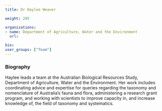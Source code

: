 ```yaml
---
title: Dr Haylee Weaver

weight: 205

organizations:
- name: Department of Agriculture, Water and the Environment
  url:

bio:
user_groups: ["Team"]
---
```


### Biography

Haylee leads a team at the Australian Biological Resources Study, Department of Agriculture, Water and the Environment. Her work includes coordinating advice and expertise for queries regarding the taxonomy and nomenclature of Australia’s fauna and flora, administering a research grant program, and working with scientists to improve capacity in, and increase knowledge of, the field of taxonomy and systematics.
